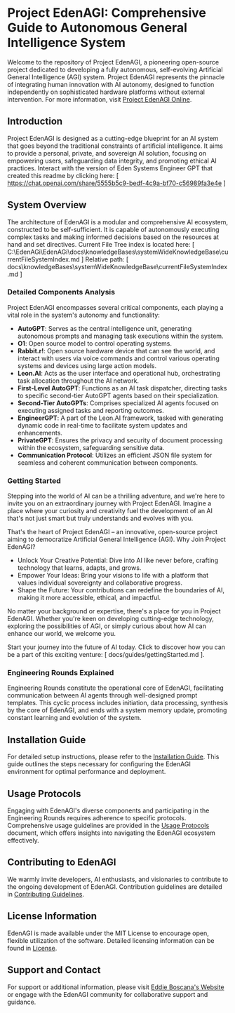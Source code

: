 # Project EdenAGI: Comprehensive Guide to Autonomous General Intelligence System

Welcome to the repository of Project EdenAGI, a pioneering open-source project dedicated to developing a fully autonomous, self-evolving Artificial General Intelligence (AGI) system. Project EdenAGI represents the pinnacle of integrating human innovation with AI autonomy, designed to function independently on sophisticated hardware platforms without external intervention. For more information, visit [Project EdenAGI Online](www.ProjectEden.Online).

## Introduction
Project EdenAGI is designed as a cutting-edge blueprint for an AI system that goes beyond the traditional constraints of artificial intelligence. It aims to provide a personal, private, and sovereign AI solution, focusing on empowering users, safeguarding data integrity, and promoting ethical AI practices. Interact with the version of Eden Systems Engineer GPT that created this readme by clicking here: [ https://chat.openai.com/share/5555b5c9-bedf-4c9a-bf70-c56989fa3e4e ]

## System Overview
The architecture of EdenAGI is a modular and comprehensive AI ecosystem, constructed to be self-sufficient. It is capable of autonomously executing complex tasks and making informed decisions based on the resources at hand and set directives. Current File Tree index is located here: [ C:\EdenAGi\EdenAGi\docs\knowledgeBases\systemWideKnowledgeBase\currentFileSystemIndex.md ] Relative path: [ docs\knowledgeBases\systemWideKnowledgeBase\currentFileSystemIndex.md ]

### Detailed Components Analysis
Project EdenAGI encompasses several critical components, each playing a vital role in the system's autonomy and functionality:
- **AutoGPT**: Serves as the central intelligence unit, generating autonomous prompts and managing task executions within the system.
- **O1**: Open source model to control operating systems.
- **Rabbit.r!**: Open source hardware device that can see the world, and interact with users via voice commands and control various operating systems and devices using large action models.
- **Leon.AI**: Acts as the user interface and operational hub, orchestrating task allocation throughout the AI network.
- **First-Level AutoGPT**: Functions as an AI task dispatcher, directing tasks to specific second-tier AutoGPT agents based on their specialization.
- **Second-Tier AutoGPTs**: Comprises specialized AI agents focused on executing assigned tasks and reporting outcomes.
- **EngineerGPT**: A part of the Leon.AI framework, tasked with generating dynamic code in real-time to facilitate system updates and enhancements.
- **PrivateGPT**: Ensures the privacy and security of document processing within the ecosystem, safeguarding sensitive data.
- **Communication Protocol**: Utilizes an efficient JSON file system for seamless and coherent communication between components.

### Getting Started
Stepping into the world of AI can be a thrilling adventure, and we're here to invite you on an extraordinary journey with Project EdenAGI. Imagine a place where your curiosity and creativity fuel the development of an AI that's not just smart but truly understands and evolves with you. 

That's the heart of Project EdenAGI – an innovative, open-source project aiming to democratize Artificial General Intelligence (AGI).
Why Join Project EdenAGI?
- Unlock Your Creative Potential: Dive into AI like never before, crafting technology that learns, adapts, and grows.
- Empower Your Ideas: Bring your visions to life with a platform that values individual sovereignty and collaborative progress.
- Shape the Future: Your contributions can redefine the boundaries of AI, making it more accessible, ethical, and impactful.

No matter your background or expertise, there's a place for you in Project EdenAGI. Whether you're keen on developing cutting-edge technology, exploring the possibilities of AGI, or simply curious about how AI can enhance our world, we welcome you.

Start your journey into the future of AI today. Click to discover how you can be a part of this exciting venture: [ docs/guides/gettingStarted.md ].

### Engineering Rounds Explained
Engineering Rounds constitute the operational core of EdenAGI, facilitating communication between AI agents through well-designed prompt templates. This cyclic process includes initiation, data processing, synthesis by the core of EdenAGI, and ends with a system memory update, promoting constant learning and evolution of the system.

## Installation Guide
For detailed setup instructions, please refer to the [Installation Guide](/docs/guides/InstallationGuide.md). This guide outlines the steps necessary for configuring the EdenAGI environment for optimal performance and deployment.

## Usage Protocols
Engaging with EdenAGI's diverse components and participating in the Engineering Rounds requires adherence to specific protocols. Comprehensive usage guidelines are provided in the [Usage Protocols](/docs/guides/CoreComponentConfigurationSetupInstructions/UsageProtocols.md) document, which offers insights into navigating the EdenAGI ecosystem effectively.

## Contributing to EdenAGI
We warmly invite developers, AI enthusiasts, and visionaries to contribute to the ongoing development of EdenAGI. Contribution guidelines are detailed in [Contributing Guidelines](/docs/Contributing.md).

## License Information
EdenAGI is made available under the MIT License to encourage open, flexible utilization of the software. Detailed licensing information can be found in [License](/docs/LICENSE.md).

## Support and Contact
For support or additional information, please visit [Eddie Boscana's Website](http://www.eddieboscana.com) or engage with the EdenAGI community for collaborative support and guidance.

